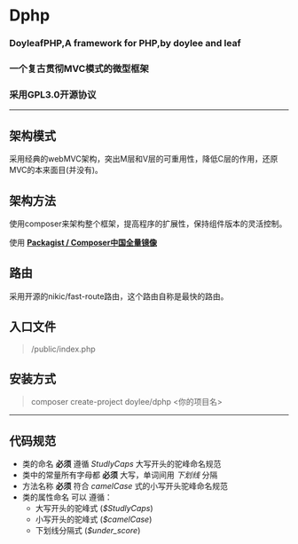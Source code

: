 # Dphp
### **DoyleafPHP,A framework for PHP,by doylee and leaf**
### **一个复古贯彻MVC模式的微型框架**
### **采用GPL3.0开源协议**
---

## 架构模式
采用经典的webMVC架构，突出M层和V层的可重用性，降低C层的作用，还原MVC的本来面目(并没有)。
## 架构方法
使用composer来架构整个框架，提高程序的扩展性，保持组件版本的灵活控制。

使用 **[Packagist / Composer中国全量镜像](https://packagist.phpcomposer.com)**
## 路由
采用开源的nikic/fast-route路由，这个路由自称是最快的路由。
## 入口文件
>/public/index.php
## 安装方式
> composer create-project doylee/dphp <你的项目名>

___

## 代码规范
* 类的命名 **必须** 遵循 *StudlyCaps* 大写开头的驼峰命名规范
* 类中的常量所有字母都 **必须** 大写，单词间用 *下划线* 分隔
* 方法名称 **必须** 符合 *camelCase* 式的小写开头驼峰命名规范
* 类的属性命名 可以 遵循：
  * 大写开头的驼峰式 (*$StudlyCaps*)
  * 小写开头的驼峰式 (*$camelCase*)
  * 下划线分隔式 (*$under_score*)
